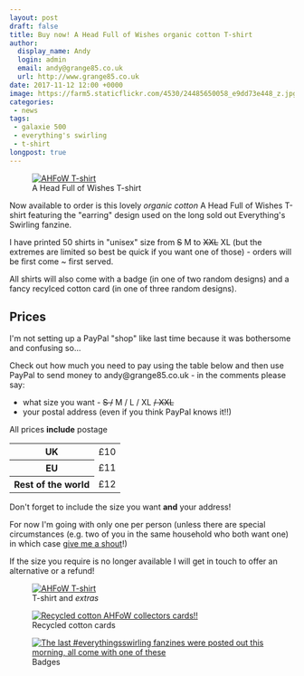 ```yaml
---
layout: post
draft: false
title: Buy now! A Head Full of Wishes organic cotton T-shirt
author:
  display_name: Andy
  login: admin
  email: andy@grange85.co.uk
  url: http://www.grange85.co.uk
date: 2017-11-12 12:00 +0000
image: https://farm5.staticflickr.com/4530/24485650058_e9dd73e448_z.jpg
categories:
 - news
tags:
 - galaxie 500
 - everything's swirling
 - t-shirt
longpost: true
---
```

<figure class="caption aligncenter"><a data-flickr-embed="true"  href="https://www.flickr.com/photos/grange85/24485650058/in/dateposted/" title="AHFoW T-shirt"><img src="https://media.fullofwishes.co.uk/flickr-downloads/24485650058_e9dd73e448_z.jpg" alt="AHFoW T-shirt"></a><figcaption>A Head Full of Wishes T-shirt</figcaption></figure>
<p class="lead">Now available to order is this lovely <em>organic cotton</em> A Head Full of Wishes T-shirt featuring the "earring" design used on the long sold out Everything's Swirling fanzine.</p>

<p>I have printed 50 shirts in "unisex" size from <del>S</del> M to <del>XXL</del> XL (but the extremes are limited so best be quick if you want one of those) - orders will be first come ~ first served.</p>

<p>All shirts will also come with a badge (in one of two random designs) and a fancy recylced cotton card (in one of three random designs).</p>
<!--more-->
<h2>Prices</h2>

<p>I'm not setting up a PayPal "shop" like last time because it was bothersome and confusing so&hellip;</p>

<p>Check out how much you need to pay using the table below and then use PayPal to send money to andy@grange85.co.uk - in the comments please say:</p>

<ul><li>what size you want  - <del>S /</del> M / L / XL <del>/ XXL</del></li>
<li>your postal address (even if you think PayPal knows it!!)</li></ul>

<p class="bg-info">All prices <strong>include</strong> postage</p>

<table class="table table-condensed">
	<tr><th>UK</th><td>&pound;10</td></tr>
	<tr><th>EU</th><td>&pound;11</td></tr>
	<tr><th>Rest of the world</th><td>&pound;12</td></tr>
</table>

<p class="bg-danger">Don't forget to include the size you want <strong>and</strong> your address!</p>


<p>For now I'm going with only one per person (unless there are special circumstances (e.g. two of you in the same household who both want one) in which case <a href="mailto:andy@grange85.co.uk">give me a shout</a>!)</p>

<p>If the size you require is no longer available I will get in touch to offer an alternative or a refund!</p>

<figure class="caption aligncenter">
<a data-flickr-embed="true"  href="https://www.flickr.com/photos/grange85/38302091446/in/photostream/" title="AHFoW T-shirt"><img src="https://media.fullofwishes.co.uk/flickr-downloads/38302091446_09a2df1f45_b.jpg" alt="AHFoW T-shirt"></a><figcaption>T-shirt and <em>extras</em></figcaption></figure>

<figure class="caption aligncenter">
<a data-flickr-embed="true"  href="https://www.flickr.com/photos/grange85/26582018479/in/dateposted/" title="Recycled cotton AHFoW collectors cards!!"><img src="https://media.fullofwishes.co.uk/flickr-downloads/26582018479_57cf3f003b_c.jpg" alt="Recycled cotton AHFoW collectors cards!!"></a><figcaption>Recycled cotton cards</figcaption></figure>

<figure class="caption aligncenter">
<a data-flickr-embed="true"  href="https://www.flickr.com/photos/grange85/36264426794/in/dateposted/" title="The last #everythingsswirling fanzines were posted out this morning, all come with one of these "earring" badges (a few come with both). #galaxie500 #badges"><img src="https://media.fullofwishes.co.uk/flickr-downloads/36264426794_138d2cf001_c.jpg" alt="The last #everythingsswirling fanzines were posted out this morning, all come with one of these "earring" badges (a few come with both). #galaxie500 #badges"></a><figcaption>Badges</figcaption></figure>

